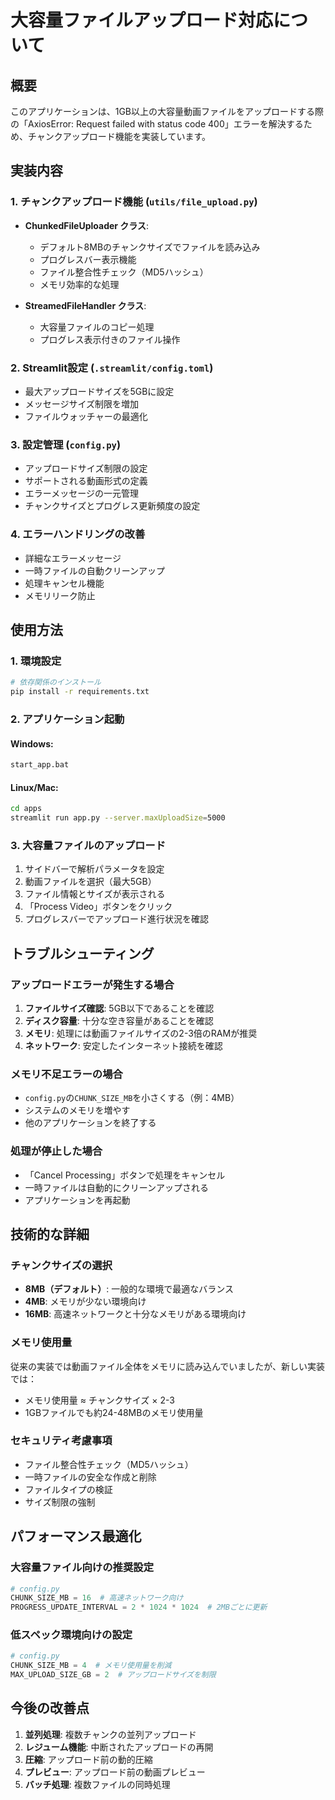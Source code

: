 # 大容量ファイルアップロード対応について

## 概要

このアプリケーションは、1GB以上の大容量動画ファイルをアップロードする際の「AxiosError: Request failed with status code 400」エラーを解決するため、チャンクアップロード機能を実装しています。

## 実装内容

### 1. チャンクアップロード機能 (`utils/file_upload.py`)

- **ChunkedFileUploader クラス**: 
  - デフォルト8MBのチャンクサイズでファイルを読み込み
  - プログレスバー表示機能
  - ファイル整合性チェック（MD5ハッシュ）
  - メモリ効率的な処理

- **StreamedFileHandler クラス**:
  - 大容量ファイルのコピー処理
  - プログレス表示付きのファイル操作

### 2. Streamlit設定 (`.streamlit/config.toml`)

- 最大アップロードサイズを5GBに設定
- メッセージサイズ制限を増加
- ファイルウォッチャーの最適化

### 3. 設定管理 (`config.py`)

- アップロードサイズ制限の設定
- サポートされる動画形式の定義
- エラーメッセージの一元管理
- チャンクサイズとプログレス更新頻度の設定

### 4. エラーハンドリングの改善

- 詳細なエラーメッセージ
- 一時ファイルの自動クリーンアップ
- 処理キャンセル機能
- メモリリーク防止

## 使用方法

### 1. 環境設定

```bash
# 依存関係のインストール
pip install -r requirements.txt
```

### 2. アプリケーション起動

#### Windows:
```bash
start_app.bat
```

#### Linux/Mac:
```bash
cd apps
streamlit run app.py --server.maxUploadSize=5000
```

### 3. 大容量ファイルのアップロード

1. サイドバーで解析パラメータを設定
2. 動画ファイルを選択（最大5GB）
3. ファイル情報とサイズが表示される
4. 「Process Video」ボタンをクリック
5. プログレスバーでアップロード進行状況を確認

## トラブルシューティング

### アップロードエラーが発生する場合

1. **ファイルサイズ確認**: 5GB以下であることを確認
2. **ディスク容量**: 十分な空き容量があることを確認
3. **メモリ**: 処理には動画ファイルサイズの2-3倍のRAMが推奨
4. **ネットワーク**: 安定したインターネット接続を確認

### メモリ不足エラーの場合

- `config.py`の`CHUNK_SIZE_MB`を小さくする（例：4MB）
- システムのメモリを増やす
- 他のアプリケーションを終了する

### 処理が停止した場合

- 「Cancel Processing」ボタンで処理をキャンセル
- 一時ファイルは自動的にクリーンアップされる
- アプリケーションを再起動

## 技術的な詳細

### チャンクサイズの選択

- **8MB（デフォルト）**: 一般的な環境で最適なバランス
- **4MB**: メモリが少ない環境向け
- **16MB**: 高速ネットワークと十分なメモリがある環境向け

### メモリ使用量

従来の実装では動画ファイル全体をメモリに読み込んでいましたが、新しい実装では：

- メモリ使用量 ≈ チャンクサイズ × 2-3
- 1GBファイルでも約24-48MBのメモリ使用量

### セキュリティ考慮事項

- ファイル整合性チェック（MD5ハッシュ）
- 一時ファイルの安全な作成と削除
- ファイルタイプの検証
- サイズ制限の強制

## パフォーマンス最適化

### 大容量ファイル向けの推奨設定

```python
# config.py
CHUNK_SIZE_MB = 16  # 高速ネットワーク向け
PROGRESS_UPDATE_INTERVAL = 2 * 1024 * 1024  # 2MBごとに更新
```

### 低スペック環境向けの設定

```python
# config.py
CHUNK_SIZE_MB = 4  # メモリ使用量を削減
MAX_UPLOAD_SIZE_GB = 2  # アップロードサイズを制限
```

## 今後の改善点

1. **並列処理**: 複数チャンクの並列アップロード
2. **レジューム機能**: 中断されたアップロードの再開
3. **圧縮**: アップロード前の動的圧縮
4. **プレビュー**: アップロード前の動画プレビュー
5. **バッチ処理**: 複数ファイルの同時処理
